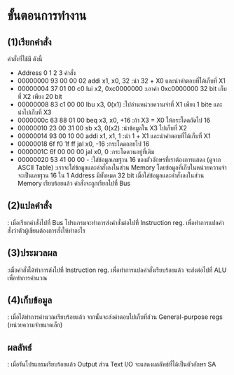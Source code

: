 # ขั้นตอนการทำงาน
## (1)เรียกคำสั่ง
คำสั่งที่ใช้มี ดังนี้
- Address	  0  1  2  3    คำสั่ง		
- 00000000  93 00 00 02 	addi x1, x0, 32		  :นำ 32 + X0 และนำคำตอบที่ได้เก็บที่ X1 
- 00000004  37 01 00 c0	  lui x2, 0xc0000000 	:เอาค่า 0xc0000000 32 bit เก็บที่ X2 เพียง 20 bit
- 00000008  83 c1 00 00 	lbu x3, 0(x1) 		  :ไปอ่านหน่วยความจำที่ X1 เพียง 1 bite และนำไปเก็บที่ X3
- 0000000c  63 88 01 00	  beq x3, x0, +16		  :ถ้า X3 = X0 ให้กระโดดถัดไป 16 
- 00000010  23 00 31 00	  sb x3, 0(x2)		    :นำข้อมูลใน X3 ไปเก็บที่ X2
- 00000014  93 00 10 00	  addi x1, x1, 1		  :นำ 1 + X1 และนำคำตอบที่ได้เก็บที่ X1
- 00000018  6f f0 1f ff	  jal x0, -16		      :กระโดดถอยไป 16 
- 0000001C  6f 00 00 00	  jal x0, 0		        :กระโดดวนอยู่ที่เดิม
- 00000020  53 41 00 00		  -		              :ใส่ข้อมูลเลขฐาน 16 ของตัวอักษรที่เราต้องการแสดง (ดูจาก ASCII Table)
:เราจะใส่ข้อมูลและคำสั่งลงในส่วน Memory โดยข้อมูลที่เก็บในหน่วยความจำจะเป็นเลขฐาน 16 ใน 1 Address มีทั้งหมด 32 bit
เมื่อใส่ข้อมูลและคำสั่งลงในส่วน Memory เรียบร้อยแล้ว คำสั่งจะถูกเรียกไปที่ Bus

## (2)แปลคำสั่ง
: เมื่อเรียกคำสั่งไปที่ Bus โปรแกรมจะทำการส่งคำสั่งต่อไปที่ Instruction reg. 
เพื่อทำการแปลคำสั่งว่าตัวผู้เขียนต้องการสั่งให้ทำอะไร

## (3)ประมวลผล
:เมื่อคำสั่งได้ทำการส่งไปที่ Instruction reg. เพื่อทำการแปลคำสั่งเรียบร้อยแล้ว จะส่งต่อไปที่ ALU เพื่อทำการคำนวณ

## (4)เก็บข้อมูล
: เมื่อได้ทำการคำนวณเรียบร้อยแล้ว จากนั้นจะส่งคำตอบไปเก็บที่ส่วน General-purpose regs (หน่วยความจำขนาดเล็ก)

## ผลลัพธ์
: เมื่อรันโปรแกรมเรียบร้อยแล้ว Output ส่วน Text I/O จะแสดงผลลัพธ์ที่ได้เป็นตัวอักษร SA
